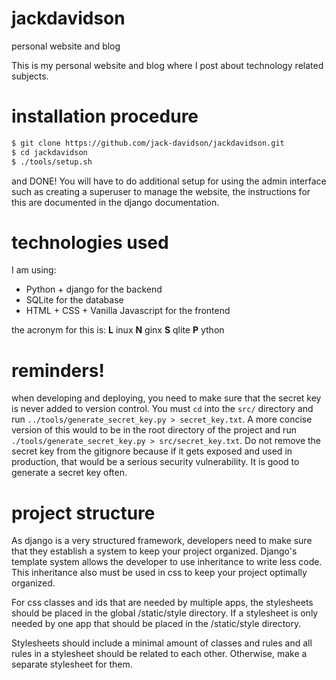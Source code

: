 # jackdavidson
personal website and blog

This is my personal website and blog where I post about technology related
subjects.

# installation procedure
```bash
$ git clone https://github.com/jack-davidson/jackdavidson.git
$ cd jackdavidson
$ ./tools/setup.sh
```
and DONE! You will have to do additional setup for using the admin
interface such as creating a superuser to manage the website, the
instructions for this are documented in the django documentation.

# technologies used
I am using:
- Python + django for the backend
- SQLite for the database
- HTML + CSS + Vanilla Javascript for the frontend

the acronym for this is:
**L** inux
**N** ginx
**S** qlite
**P** ython

# reminders!
when developing and deploying, you need to make sure that the secret key is
never added to version control. You must `cd` into the `src/` directory and run
`../tools/generate_secret_key.py > secret_key.txt`. A more concise version of
this would to be in the root directory of the project and run
`./tools/generate_secret_key.py > src/secret_key.txt`. Do not remove the
secret key from the gitignore because if it gets exposed and used in production,
that would be a serious security vulnerability. It is good to generate a
secret key often.

# project structure

As django is a very structured framework, developers need to make sure that they
establish a system to keep your project organized. Django's template system
allows the developer to use inheritance to write less code. This inheritance
also must be used in css to keep your project optimally organized.

For css classes and ids that are needed by multiple apps, the stylesheets should
be placed in the global /static/style directory. If a stylesheet is only needed
by one app that should be placed in the <app>/static/style directory.

Stylesheets should include a minimal amount of classes and rules and all
rules in a stylesheet should be related to each other. Otherwise, make a
separate stylesheet for them.
